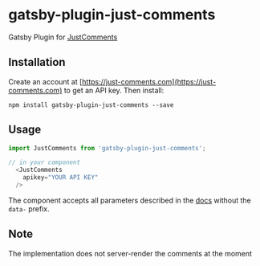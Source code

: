 # gatsby-plugin-just-comments

Gatsby Plugin for [JustComments](https://just-comments.com)

## Installation

Create an account at [https://just-comments.com](https://just-comments.com) to get an API key.
Then install:

```
npm install gatsby-plugin-just-comments --save
```

## Usage

```js
import JustComments from 'gatsby-plugin-just-comments';

// in your component
  <JustComments
    apikey="YOUR API KEY"
  />
```

The component accepts all parameters described in the [docs](https://just-comments.com/docs.html) without the `data-` prefix.

## Note

The implementation does not server-render the comments at the moment


